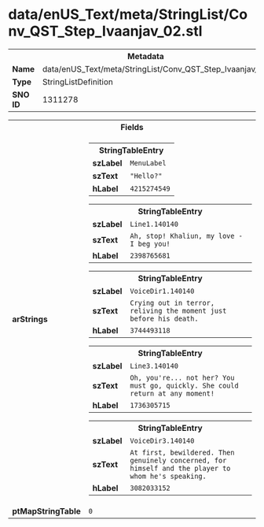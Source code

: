 <h1>data/enUS_Text/meta/StringList/Conv_QST_Step_Ivaanjav_02.stl</h1><table><tr><th colspan="100%">Metadata</th></tr><tr><td><b>Name</b></td><td>data/enUS_Text/meta/StringList/Conv_QST_Step_Ivaanjav_02.stl</td></tr><tr><td><b>Type</b></td><td>StringListDefinition</td></tr><tr><td><b>SNO ID</b></td><td>1311278</td></tr></table>

<table><tr><th colspan="100%">Fields</th></tr><tr><td><b>arStrings</b></td><td><table><tr><th colspan="100%">StringTableEntry</th></tr><tr><td><b>szLabel</b></td><td><code>MenuLabel</code></td></tr><tr><td><b>szText</b></td><td><code>"Hello?"</code></td></tr><tr><td><b>hLabel</b></td><td><code>4215274549</code></td></tr></table>


<table><tr><th colspan="100%">StringTableEntry</th></tr><tr><td><b>szLabel</b></td><td><code>Line1.140140</code></td></tr><tr><td><b>szText</b></td><td><code>Ah, stop! Khaliun, my love - I beg you!</code></td></tr><tr><td><b>hLabel</b></td><td><code>2398765681</code></td></tr></table>


<table><tr><th colspan="100%">StringTableEntry</th></tr><tr><td><b>szLabel</b></td><td><code>VoiceDir1.140140</code></td></tr><tr><td><b>szText</b></td><td><code>Crying out in terror, reliving the moment just before his death.</code></td></tr><tr><td><b>hLabel</b></td><td><code>3744493118</code></td></tr></table>


<table><tr><th colspan="100%">StringTableEntry</th></tr><tr><td><b>szLabel</b></td><td><code>Line3.140140</code></td></tr><tr><td><b>szText</b></td><td><code>Oh, you're... not her? You must go, quickly. She could return at any moment!</code></td></tr><tr><td><b>hLabel</b></td><td><code>1736305715</code></td></tr></table>


<table><tr><th colspan="100%">StringTableEntry</th></tr><tr><td><b>szLabel</b></td><td><code>VoiceDir3.140140</code></td></tr><tr><td><b>szText</b></td><td><code>At first, bewildered. Then genuinely concerned, for himself and the player to whom he's speaking.</code></td></tr><tr><td><b>hLabel</b></td><td><code>3082033152</code></td></tr></table>


</td></tr><tr><td><b>ptMapStringTable</b></td><td><code>0</code></td></tr></table>

